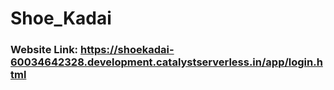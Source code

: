 # Shoe_Kadai
### Website Link: https://shoekadai-60034642328.development.catalystserverless.in/app/login.html
